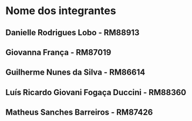 # Nome dos integrantes

## Danielle Rodrigues Lobo - RM88913
## Giovanna França - RM87019
## Guilherme Nunes da Silva - RM86614
## Luís Ricardo Giovani Fogaça Duccini - RM88360
## Matheus Sanches Barreiros - RM87426